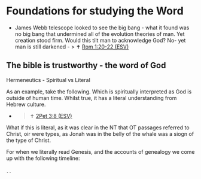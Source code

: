 # Foundations for studying the Word

- James Webb telescope looked to see the big bang - what it found was no big bang that undermined 
all of the evolution theories of man. Yet creation stood firm. Would this tilt man to acknowledge God? 
No- yet man is still darkened - > ✝️ [Rom 1:20-22 (ESV)](https://www.blueletterbible.org/esv/Rom/1/20-22)



## The bible is trustworthy - the word of God

Hermeneutics - Spiritual vs Literal

As an example, take the following. Which is spiritually interpreted as God is outside of human time. 
Whilst true, it has a literal understanding from Hebrew culture.

- > ✝️ [2Pet 3:8 (ESV)](https://www.blueletterbible.org/esv/2Pet/3/8)
>
> 

What if this is literal, as it was clear in the NT that OT passages referred to Christ, oir were types, as Jonah was in the belly of the whale was a siogn of the type of Christ.

For when we literally read Genesis, and the accounts of genealogy we come up with the following timeline:

```mermaid

``